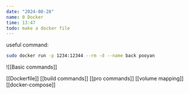```yaml
---
date: "2024-08-28"
name: 0 Docker
time: 13:47
todo: make a docker file
---
```


useful command:
```bash
sudo docker run -p 1234:12344 --rm -d --name back pooyan
```

![[Basic commands]] 
 
[[Dockerfile]] 
[[build commands]] 
[[pro commands]] 
[[volume mapping]] 
[[docker-compose]]
